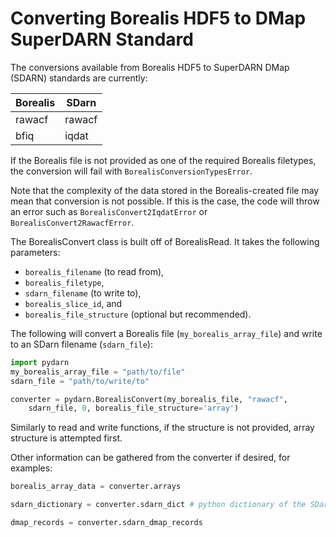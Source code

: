 # Converting Borealis HDF5 to DMap SuperDARN Standard

The conversions available from Borealis HDF5 to SuperDARN DMap (SDARN) standards
are currently:

| Borealis  | SDarn      |
|-----------|------------|
| rawacf    | rawacf     |
| bfiq      | iqdat      |

If the Borealis file is not provided as one of the required Borealis filetypes,
the conversion will fail with `BorealisConversionTypesError`.

Note that the complexity of the data stored in the Borealis-created file may
mean that conversion is not possible. If this is the case, the code will
throw an error such as `BorealisConvert2IqdatError` or
`BorealisConvert2RawacfError`.

The BorealisConvert class is built off of BorealisRead. It takes the following
parameters:
- `borealis_filename` (to read from),
- `borealis_filetype`,
- `sdarn_filename` (to write to),
- `borealis_slice_id`, and
- `borealis_file_structure` (optional but recommended).

The following will convert a Borealis file (`my_borealis_array_file`) and write
to an SDarn filename (`sdarn_file`):

```python
import pydarn
my_borealis_array_file = "path/to/file"
sdarn_file = "path/to/write/to"

converter = pydarn.BorealisConvert(my_borealis_file, "rawacf",
    sdarn_file, 0, borealis_file_structure='array')
```

Similarly to read and write functions, if the structure is not provided, array
structure is attempted first.

Other information can be gathered from the converter if desired, for examples:

```python
borealis_array_data = converter.arrays

sdarn_dictionary = converter.sdarn_dict # python dictionary of the SDarn standard fields.

dmap_records = converter.sdarn_dmap_records
```
